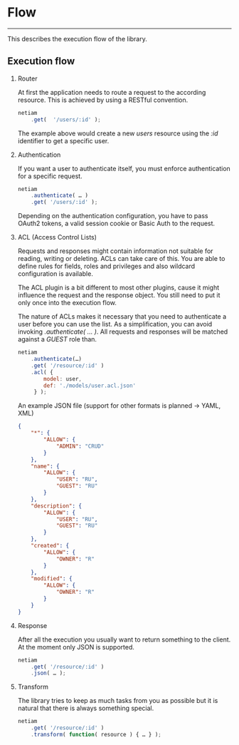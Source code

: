 # Flow
---

This describes the execution flow of the library.

## Execution flow

1. Router

    At first the application needs to route a request to the according resource.
    This is achieved by using a RESTful convention.

    ```js
    netiam
        .get(  '/users/:id' );
    ```

    The example above would create a new *users* resource using the *:id*
    identifier to get a specific user.

2. Authentication

    If you want a user to authenticate itself, you must enforce authentication
    for a specific request.

    ```js
    netiam
        .authenticate( … )
        .get( '/users/:id' );
    ```

    Depending on the authentication configuration, you have to pass OAuth2
    tokens, a valid session cookie or Basic Auth to the request.

3. ACL (Access Control Lists)

    Requests and responses might contain information not suitable for reading,
    writing or deleting. ACLs can take care of this. You are able to define
    rules for fields, roles and privileges and also wildcard configuration is
    available.

    The ACL plugin is a bit different to most other plugins, cause it might
    influence the request and the response object. You still need to put it
    only once into the execution flow.

    The nature of ACLs makes it necessary that you need to authenticate a user
    before you can use the list. As a simplification, you can avoid invoking
    *.authenticate( … )*. All requests and responses will be matched against
    a *GUEST* role than.

    ```js
    netiam
        .authenticate(…)
        .get( '/resource/:id' )
        .acl( {
            model: user,
            def: './models/user.acl.json'
         } );
    ```

    An example JSON file (support for other formats is planned -> YAML, XML)

    ```json
    {
        "*": {
            "ALLOW": {
                "ADMIN": "CRUD"
            }
        },
        "name": {
            "ALLOW": {
                "USER": "RU",
                "GUEST": "RU"
            }
        },
        "description": {
            "ALLOW": {
                "USER": "RU",
                "GUEST": "RU"
            }
        },
        "created": {
            "ALLOW": {
                "OWNER": "R"
            }
        },
        "modified": {
            "ALLOW": {
                "OWNER": "R"
            }
        }
    }
    ```

4. Response

    After all the execution you usually want to return something to the client.
    At the moment only JSON is supported.

    ```js
    netiam
        .get( '/resource/:id' )
        .json( … );
    ```

5. Transform

    The library tries to keep as much tasks from you as possible but it is
    natural that there is always something special.

    ```js
    netiam
        .get( '/resource/:id' )
        .transform( function( resource ) { … } );
    ```
